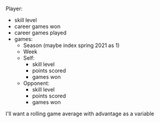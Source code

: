 Player:
 - skill level
 - career games won
 - career games played
 - games:
   - Season (maybe index spring 2021 as 1)
   - Week
   - Self:
     - skill level
     - points scored
     - games won
   - Opponent:
     - skill level
     - points scored
     - games won
	 
I'll want a rolling game average with advantage as a variable
